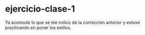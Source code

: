 # ejercicio-clase-1
Ya acomode lo que se me indico de la correccion anterior y estuve practicando en poner los estilos.
